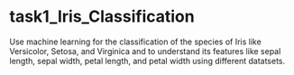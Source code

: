 # task1_Iris_Classification
Use machine learning for the classification of the species of Iris like Versicolor, Setosa, and Virginica and to understand its features like sepal length, sepal width, petal length, and petal width using different datatsets.

